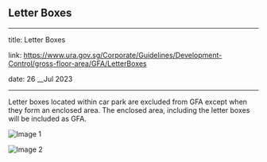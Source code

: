 ## Letter Boxes
---
title: Letter Boxes

link: https://www.ura.gov.sg/Corporate/Guidelines/Development-Control/gross-floor-area/GFA/LetterBoxes

date: 26 __Jul 2023

---


Letter boxes located within car park are excluded from GFA except when they form an enclosed area. The enclosed area, including the letter boxes will be included as GFA.

![Image 1](https://www.ura.gov.sg/-/media/Corporate/Guidelines/Development-control/GFA/GFA-66A-Letterbox-area_GFA_final.jpg?h=625&w=1000) 

![Image 2](https://www.ura.gov.sg/-/media/Corporate/Guidelines/Development-control/GFA/GFA-66B-Letterbox-area_non-GFA_v1.jpg?h=625&w=1000) 



